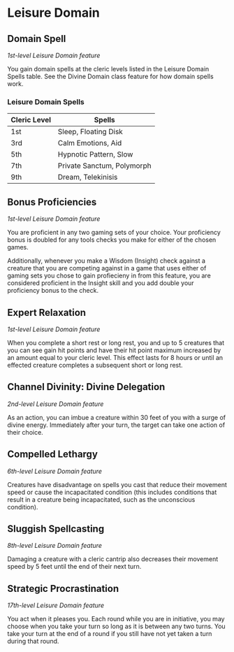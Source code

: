 # Leisure Domain

## Domain Spell

*1st-level Leisure Domain feature*

You gain domain spells at the cleric levels listed in the Leisure Domain Spells table. See the Divine Domain class feature for how domain spells work.

### Leisure Domain Spells

| Cleric Level | Spells |
|---|---|
| 1st | Sleep, Floating Disk |
| 3rd | Calm Emotions, Aid |
| 5th | Hypnotic Pattern, Slow |
| 7th | Private Sanctum, Polymorph |
| 9th | Dream, Telekinisis |

## Bonus Proficiencies
*1st-level Leisure Domain feature*

You are proficient in any two gaming sets of your choice. Your proficiency bonus is doubled for any tools checks you make for either of the chosen games.

Additionally, whenever you make a Wisdom (Insight) check against a creature that you are competing against in a game that uses either of gaming sets you chose to gain profiecieny in from this feature, you are considered proficient in the Insight skill and you add double your proficiency bonus to the check.

## Expert Relaxation
*1st-level Leisure Domain feature*

When you complete a short rest or long rest, you and up to 5 creatures that you can see gain hit points and have their hit point maximum increased by an amount equal to your cleric level. This effect lasts for 8 hours or until an effected creature completes a subsequent short or long rest.

## Channel Divinity: Divine Delegation
*2nd-level Leisure Domain feature*

As an action, you can imbue a creature within 30 feet of you with a surge of divine energy. Immediately after your turn, the target can take one action of their choice. 

## Compelled Lethargy
*6th-level Leisure Domain feature*

Creatures have disadvantage on spells you cast that reduce their movement speed or cause the incapacitated condition (this includes conditions that result in a creature being incapacitated, such as the unconscious condition).

## Sluggish Spellcasting
*8th-level Leisure Domain feature*

Damaging a creature with a cleric cantrip also decreases their movement speed by 5 feet until the end of their next turn.

## Strategic Procrastination
*17th-level Leisure Domain feature*

You act when it pleases you. Each round while you are in initiative, you may choose when you take your turn so long as it is between any two turns. You take your turn at the end of a round if you still have not yet taken a turn during that round.
